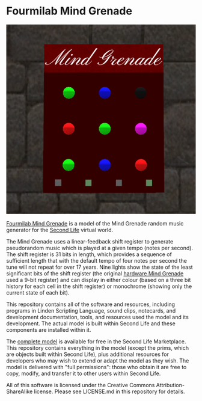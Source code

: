 # Fourmilab Mind Grenade

![Fourmilab Mind Grenade](marketplace/images/mind_grenade_colour.png)

[Fourmilab Mind Grenade](https://marketplace.secondlife.com/p/Fourmilab-Mind-Grenade/18005548)
is a model of the Mind Grenade random music generator for the
[Second Life](https://en.wikipedia.org/wiki/Second_Life) virtual world.

The Mind Grenade uses a linear-feedback shift register to generate 
pseudorandom music which is played at a given tempo (notes per second). 
The shift register is 31 bits in length, which provides a sequence of 
sufficient length that with the default tempo of four notes per second 
the tune will not repeat for over 17 years.  Nine lights show the state 
of the least significant bits of the shift register (the original 
[hardware Mind Grenade](https://www.fourmilab.ch/webtools/MindGrenade/)
used a 9-bit register) and can display in either 
colour (based on a three bit history for each cell in the shift 
register) or monochrome (showing only the current state of each bit).

This repository contains all of the software and resources,
including programs in Linden Scripting Language, sound
clips, notecards, and development documentation, tools,
and resources used the model and its development.  The actual
model is built within Second Life and these components are
installed within it.

The
[complete model](https://marketplace.secondlife.com/p/Fourmilab-Mind-Grenade/18005548)
is available for free in the Second Life Marketplace.  This
repository contains everything in the model (except the prims,
which are objects built within Second Life), plus additional
resources for developers who may wish to extend or adapt the
model as they wish.  The model is delivered with "full permissions":
those who obtain it are free to copy, modify, and transfer it to
other users within Second Life.

All of this software is licensed under the Creative Commons
Attribution-ShareAlike license.  Please see LICENSE.md in this
repository for details.
